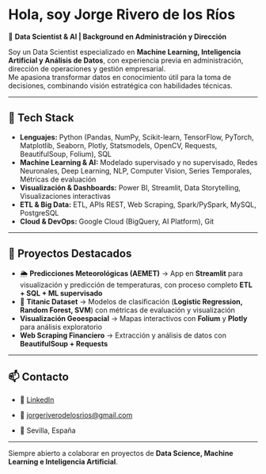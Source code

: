 # Hola, soy Jorge Rivero de los Ríos  

🎯 **Data Scientist & AI | Background en Administración y Dirección**  

Soy un Data Scientist especializado en **Machine Learning, Inteligencia Artificial y Análisis de Datos**, con experiencia previa en administración, dirección de operaciones y gestión empresarial.  
Me apasiona transformar datos en conocimiento útil para la toma de decisiones, combinando visión estratégica con habilidades técnicas.  

---

## 🔧 Tech Stack

- **Lenguajes:** Python (Pandas, NumPy, Scikit-learn, TensorFlow, PyTorch, Matplotlib, Seaborn, Plotly, Statsmodels, OpenCV, Requests, BeautifulSoup, Folium), SQL  
- **Machine Learning & AI:** Modelado supervisado y no supervisado, Redes Neuronales, Deep Learning, NLP, Computer Vision, Series Temporales, Métricas de evaluación  
- **Visualización & Dashboards:** Power BI, Streamlit, Data Storytelling, Visualizaciones interactivas  
- **ETL & Big Data:** ETL, APIs REST, Web Scraping, Spark/PySpark, MySQL, PostgreSQL  
- **Cloud & DevOps:** Google Cloud (BigQuery, AI Platform), Git  

---

## 📂 Proyectos Destacados

- 🌦️ **Predicciones Meteorológicas (AEMET)** → App en **Streamlit** para visualización y predicción de temperaturas, con proceso completo **ETL + SQL + ML supervisado**  
- 🚢 **Titanic Dataset** → Modelos de clasificación (**Logistic Regression, Random Forest, SVM**) con métricas de evaluación y visualización  
-  **Visualización Geoespacial** → Mapas interactivos con **Folium** y **Plotly** para análisis exploratorio  
-  **Web Scraping Financiero** → Extracción y análisis de datos con **BeautifulSoup + Requests**  

---

## 📫 Contacto  

- 💼 [LinkedIn](https://www.linkedin.com/in/jorgeriverodelosrios/)



- 📧 jorgeriverodelosrios@gmail.com  
- 📍 Sevilla, España  

---
 Siempre abierto a colaborar en proyectos de **Data Science, Machine Learning e Inteligencia Artificial**.
